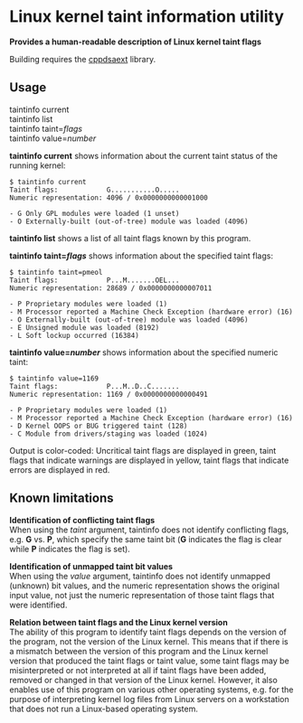 # Linux kernel taint information utility

**Provides a human-readable description of Linux kernel taint flags**

Building requires the [cppdsaext](https://github.com/raltnoeder/cppdsaext) library.

## Usage

taintinfo current  
taintinfo list  
taintinfo taint=*flags*  
taintinfo value=*number*  

**taintinfo current** shows information about the current taint status of the running kernel:

```
$ taintinfo current
Taint flags:            G...........O.....
Numeric representation: 4096 / 0x0000000000001000

- G Only GPL modules were loaded (1 unset)
- O Externally-built (out-of-tree) module was loaded (4096)
```

**taintinfo list** shows a list of all taint flags known by this program.

**taintinfo taint=*flags*** shows information about the specified taint flags:

```
$ taintinfo taint=pmeol
Taint flags:            P...M.......OEL...
Numeric representation: 28689 / 0x0000000000007011

- P Proprietary modules were loaded (1)
- M Processor reported a Machine Check Exception (hardware error) (16)
- O Externally-built (out-of-tree) module was loaded (4096)
- E Unsigned module was loaded (8192)
- L Soft lockup occurred (16384)
```

**taintinfo value=*number*** shows information about the specified numeric taint:

```
$ taintinfo value=1169
Taint flags:            P...M..D..C.......
Numeric representation: 1169 / 0x0000000000000491

- P Proprietary modules were loaded (1)
- M Processor reported a Machine Check Exception (hardware error) (16)
- D Kernel OOPS or BUG triggered taint (128)
- C Module from drivers/staging was loaded (1024)
```

Output is color-coded: Uncritical taint flags are displayed in green,
taint flags that indicate warnings are displayed in yellow, taint flags that indicate errors are displayed in red.

## Known limitations

**Identification of conflicting taint flags**  
When using the *taint* argument, taintinfo does not identify conflicting flags, e.g. **G** vs. **P**,
which specify the same taint bit (**G** indicates the flag is clear while **P** indicates the flag is set).

**Identification of unmapped taint bit values**  
When using the *value* argument, taintinfo does not identify unmapped (unknown) bit values, and the
numeric representation shows the original input value, not just the numeric representation of those
taint flags that were identified.

**Relation between taint flags and the Linux kernel version**  
The ability of this program to identify taint flags depends on the version of the program, not the
version of the Linux kernel. This means that if there is a mismatch between the version of this
program and the Linux kernel version that produced the taint flags or taint value, some taint flags
may be misinterpreted or not interpreted at all if taint flags have been added, removed or changed
in that version of the Linux kernel. However, it also enables use of this program on various other
operating systems, e.g. for the purpose of interpreting kernel log files from Linux servers on
a workstation that does not run a Linux-based operating system.

